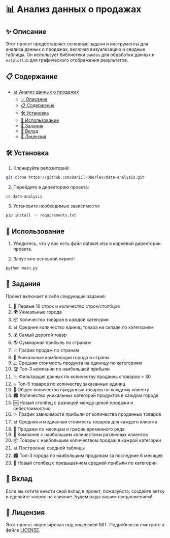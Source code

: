 # 📊 Анализ данных о продажах

## ✨ Описание

Этот проект предоставляет основные задачи и инструменты для анализа данных о продажах, включая визуализацию и сводные таблицы. Он использует библиотеки `pandas` для обработки данных и `matplotlib` для графического отображения результатов.

## 📋 Содержание

- [📊 Анализ данных о продажах](#-анализ-данных-о-продажах)
  - [✨ Описание](#-описание)
  - [📋 Содержание](#-содержание)
  - [🛠️ Установка](#️-установка)
  - [🚀 Использование](#-использование)
  - [📝 Задания](#-задания)
  - [🤝 Вклад](#-вклад)
  - [📄 Лицензия](#-лицензия)

## 🛠️ Установка

1. Клонируйте репозиторий:

```bash
git clone https://github.com/Daniil-Oberlev/data-analysis.git
```

2. Перейдите в директорию проекта:

```bash
cd data-analysis
```

3. Установите необходимые зависимости:

```bash
pip install -r requirements.txt
```

## 🚀 Использование

1. Убедитесь, что у вас есть файл dataset.xlsx в корневой директории проекта.

2. Запустите основной скрипт:

```bash
python main.py
```

## 📝 Задания

Проект включает в себя следующие задания:

1. 📄 Первые 10 строк и количество строк/столбцов
2. 🌍 Уникальные города
3. 📦 Количество товаров в каждой категории
4. 📊 Среднее количество единиц товара на складе по категориям
5. 💰 Самый дорогой товар
6. 🌎 Суммарная прибыль по странам
7. 📈 График продаж по странам
8. 🌆 Уникальные комбинации города и страны
9. 💵 Средняя стоимость продукта на единицу по категориям
10. 🏆 Топ-3 компании по наибольшей прибыли
11. 📉 Фильтрация данных по количеству проданных товаров > 30
12. 🔝 Топ-5 товаров по количеству заказанных единиц
13. 👥 Общее количество проданных товаров по каждому клиенту
14. 🏙️ Количество уникальных категорий продуктов в каждом городе
15. 🆕 Новый столбец с разницей между ценой продажи и себестоимостью
16. 📉 График зависимости прибыли от количества проданных товаров
17. 📊 Средняя и медианная стоимость товаров для каждого клиента
18. 📅 Продажи по месяцам и график временного ряда
19. 🏢 Компания с наибольшим количеством различных клиентов
20. 📦 Товары с наибольшим количеством продаж в каждой категории
21. 📊 Построение сводной таблицы
22. 🏙️ Топ-3 города по наибольшим продажам за последние 6 месяцев
23. 💸 Новый столбец с превышением средней прибыли по категории

## 🤝 Вклад

Если вы хотите внести свой вклад в проект, пожалуйста, создайте ветку и сделайте запрос на слияние. Будем рады вашим предложениям!

## 📄 Лицензия

Этот проект лицензирован под лицензией MIT. Подробности смотрите в файле [LICENSE](LICENSE).
